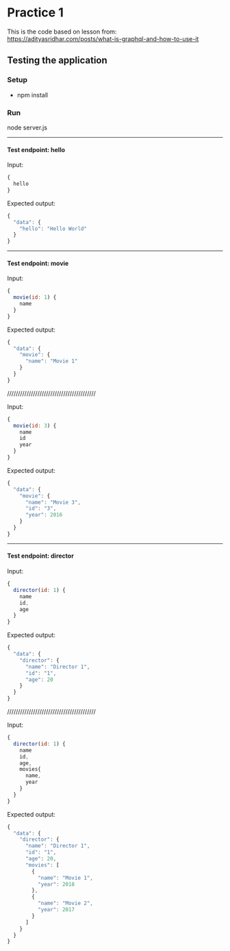 # Practice 1
This is the code based on lesson from:
https://adityasridhar.com/posts/what-is-graphql-and-how-to-use-it

## Testing the application

### Setup
- npm install

### Run
node server.js

---

#### Test endpoint: hello

Input:
```javascript
{
  hello
}
```

Expected output:
```javascript
{
  "data": {
    "hello": "Hello World"
  }
}
```

---

#### Test endpoint: movie

Input:
```javascript
{
  movie(id: 1) {
    name
  }
}
```

Expected output:
```javascript
{
  "data": {
    "movie": {
      "name": "Movie 1"
    }
  }
}
```

/////////////////////////////////////////

Input:
```javascript
{
  movie(id: 3) {
    name
    id
    year
  }
}
```

Expected output:
```javascript
{
  "data": {
    "movie": {
      "name": "Movie 3",
      "id": "3",
      "year": 2016
    }
  }
}
```

---

#### Test endpoint: director

Input:
```javascript
{
  director(id: 1) {
    name
    id,
    age
  }
}
```

Expected output:
```javascript
{
  "data": {
    "director": {
      "name": "Director 1",
      "id": "1",
      "age": 20
    }
  }
}
```

/////////////////////////////////////////

Input:
```javascript
{
  director(id: 1) {
    name
    id,
    age,
    movies{
      name,
      year
    }
  }
}
```

Expected output:
```javascript
{
  "data": {
    "director": {
      "name": "Director 1",
      "id": "1",
      "age": 20,
      "movies": [
        {
          "name": "Movie 1",
          "year": 2018
        },
        {
          "name": "Movie 2",
          "year": 2017
        }
      ]
    }
  }
}
```